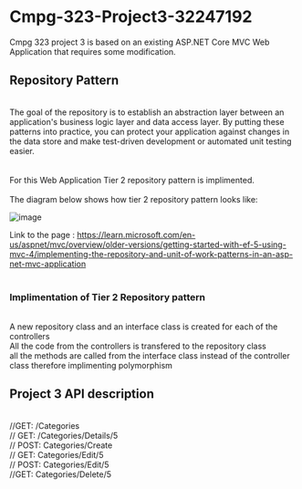# Cmpg-323-Project3-32247192
Cmpg 323 project 3 is based on an existing ASP.NET Core MVC Web Application that requires some modification.

## Repository Pattern 
<br />The goal of the repository  is to establish an abstraction layer between an application's business logic layer and data access layer.
By putting these patterns into practice, you can protect your application against changes in the data store and make test-driven development or automated unit testing easier.
<br />
<br />
<br />For this Web Application Tier 2 repository pattern is implimented.
<br />
<br />The diagram below shows how tier 2 repository pattern looks like:


![image](https://user-images.githubusercontent.com/88322853/192659008-20d1231c-1e7a-4158-a108-dcd64321cb9d.png)


Link to the page : https://learn.microsoft.com/en-us/aspnet/mvc/overview/older-versions/getting-started-with-ef-5-using-mvc-4/implementing-the-repository-and-unit-of-work-patterns-in-an-asp-net-mvc-application
<br />
<br />
### Implimentation of Tier 2 Repository pattern
<br /> A new repository class and an interface class is created for each of the controllers
<br /> All the code from the controllers is transfered to the repository class
<br /> all the methods are called from the interface class instead of the controller class therefore implimenting polymorphism 

## Project 3 API description 
<br />    //GET: /Categories
<br />    // GET: /Categories/Details/5 
<br /> // POST: Categories/Create 
<br /> // GET: Categories/Edit/5 
<br /> // POST: Categories/Edit/5
<br /> //GET: Categories/Delete/5




